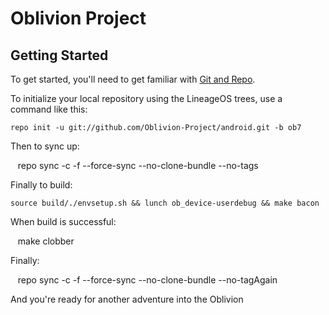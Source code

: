 Oblivion Project
================

Getting Started
---------------

To get started, you'll need to get
familiar with [Git and Repo](http://source.android.com/source/using-repo.html).

To initialize your local repository using the LineageOS trees, use a command like this:

    repo init -u git://github.com/Oblivion-Project/android.git -b ob7

Then to sync up:

    repo sync -c -f --force-sync --no-clone-bundle --no-tags

Finally to build:

    source build/./envsetup.sh && lunch ob_device-userdebug && make bacon

When build is successful:
  
    make clobber
 
Finally: 

    repo sync -c -f --force-sync --no-clone-bundle --no-tagAgain
 
And you're ready for another adventure into the Oblivion
 

